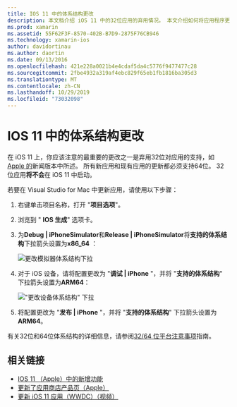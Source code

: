 ```yaml
---
title: IOS 11 中的体系结构更改
description: 本文档介绍 iOS 11 中的32位应用的弃用情况。 本文介绍如何将应用程序更新为面向64位体系结构。
ms.prod: xamarin
ms.assetid: 55F62F3F-8570-402B-B7D9-2875F76CB946
ms.technology: xamarin-ios
author: davidortinau
ms.author: daortin
ms.date: 09/13/2016
ms.openlocfilehash: 421e228a0021b4e4cdaf5da4c5776f9477477c28
ms.sourcegitcommit: 2fbe4932a319af4ebc829f65eb1fb1816ba305d3
ms.translationtype: MT
ms.contentlocale: zh-CN
ms.lasthandoff: 10/29/2019
ms.locfileid: "73032098"
---
```

# <a name="architecture-changes-in-ios-11"></a>IOS 11 中的体系结构更改

在 iOS 11 上，你应该注意的最重要的更改之一是弃用32位对应用的支持，如[Apple 的](https://developer.apple.com/news/?id=06282017b)新闻版本中所述。 所有新应用和现有应用的更新都必须支持64位。 32位应用**将不会**在 iOS 11 中启动。

若要在 Visual Studio for Mac 中更新应用，请使用以下步骤：

1. 右键单击项目名称，打开 "**项目选项**"。
2. 浏览到 " **IOS 生成**" 选项卡。
3. 为**Debug | iPhoneSimulator**和**Release | iPhoneSimulator**将**支持的体系结构**下拉箭头设置为**x86_64** ：

    ![更改模拟器体系结构下拉](architecture-changes-images/image1.png)

4. 对于 iOS 设备，请将配置更改为 "**调试 | iPhone** "，并将 "**支持的体系结构**" 下拉箭头设置为**ARM64**：

    !["更改设备体系结构" 下拉](architecture-changes-images/image2.png)

5. 将配置更改为 "**发布 | iPhone** "，并将 "**支持的体系结构**" 下拉箭头设置为**ARM64**。

有关32位和64位体系结构的详细信息，请参阅[32/64 位平台注意事项](~/cross-platform/macios/32-and-64/index.md#ios)指南。

## <a name="related-links"></a>相关链接

- [IOS 11 （Apple）中的新增功能](https://developer.apple.com/ios/)
- [更新了应用商店产品页（Apple）](https://developer.apple.com/app-store/product-page/)
- [更新 iOS 11 应用（WWDC）（视频）](https://developer.apple.com/videos/play/wwdc2017/204/)
